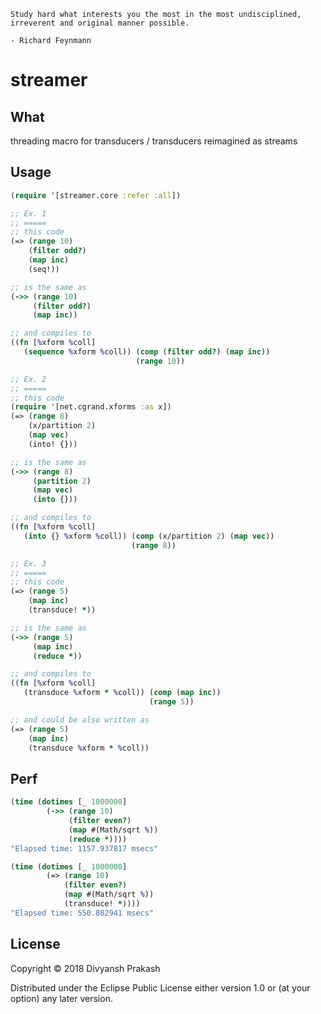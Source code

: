 ```
Study hard what interests you the most in the most undisciplined, irreverent and original manner possible. 

- Richard Feynmann
```

# streamer

## What

threading macro for transducers / transducers reimagined as streams

## Usage

```clojure
(require '[streamer.core :refer :all])

;; Ex. 1
;; =====
;; this code
(=> (range 10)
    (filter odd?)
    (map inc)
    (seq!))

;; is the same as
(->> (range 10)
     (filter odd?)
     (map inc))

;; and compiles to
((fn [%xform %coll]
   (sequence %xform %coll)) (comp (filter odd?) (map inc))
                            (range 10))

;; Ex. 2
;; =====
;; this code
(require '[net.cgrand.xforms :as x])
(=> (range 8)
    (x/partition 2)
    (map vec)
    (into! {}))

;; is the same as
(->> (range 8)
     (partition 2)
     (map vec)
     (into {}))

;; and compiles to
((fn [%xform %coll]
   (into {} %xform %coll)) (comp (x/partition 2) (map vec))
                           (range 8))

;; Ex. 3
;; =====
;; this code
(=> (range 5)
    (map inc)
    (transduce! *))

;; is the same as
(->> (range 5)
     (map inc)
     (reduce *))

;; and compiles to
((fn [%xform %coll]
   (transduce %xform * %coll)) (comp (map inc))
                               (range 5))

;; and could be also written as
(=> (range 5)
    (map inc)
    (transduce %xform * %coll))
```

## Perf

```clojure
(time (dotimes [_ 1000000]
        (->> (range 10)
             (filter even?)
             (map #(Math/sqrt %))
             (reduce *))))
"Elapsed time: 1157.937817 msecs"

(time (dotimes [_ 1000000]
        (=> (range 10)
            (filter even?)
            (map #(Math/sqrt %))
            (transduce! *))))
"Elapsed time: 550.802941 msecs"
```

## License

Copyright © 2018 Divyansh Prakash

Distributed under the Eclipse Public License either version 1.0 or (at
your option) any later version.
